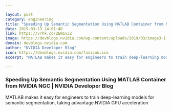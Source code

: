 ```yaml
---

layout: post
category: engineering
title: "Speeding Up Semantic Segmentation Using MATLAB Container from NVIDIA NGC"
date: 2019-03-13 14:01:40
link: https://vrhk.co/2EW1vJZ
image: https://devblogs.nvidia.com/wp-content/uploads/2019/03/image3-1.png
domain: devblogs.nvidia.com
author: "NVIDIA Developer Blog"
icon: https://devblogs.nvidia.com/favicon.ico
excerpt: "MATLAB makes it easy for engineers to train deep-learning models for semantic segmentation, taking advantage NVIDIA GPU acceleration"

---
```


### Speeding Up Semantic Segmentation Using MATLAB Container from NVIDIA NGC | NVIDIA Developer Blog

MATLAB makes it easy for engineers to train deep-learning models for semantic segmentation, taking advantage NVIDIA GPU acceleration